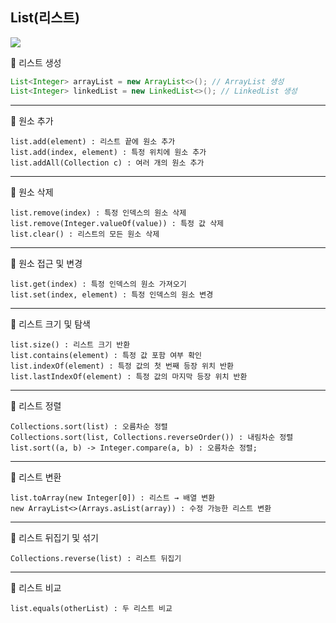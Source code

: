 ## List(리스트)

<img src="https://javagoal.com/wp-content/uploads/2020/08/42.png">

<br>

📍 리스트 생성
```java
List<Integer> arrayList = new ArrayList<>(); // ArrayList 생성
List<Integer> linkedList = new LinkedList<>(); // LinkedList 생성
```

<hr>

📍 원소 추가
```
list.add(element) : 리스트 끝에 원소 추가
list.add(index, element) : 특정 위치에 원소 추가
list.addAll(Collection c) : 여러 개의 원소 추가
```

<hr>

📍 원소 삭제
```
list.remove(index) : 특정 인덱스의 원소 삭제
list.remove(Integer.valueOf(value)) : 특정 값 삭제
list.clear() : 리스트의 모든 원소 삭제
```

<hr>

📍 원소 접근 및 변경
```
list.get(index) : 특정 인덱스의 원소 가져오기
list.set(index, element) : 특정 인덱스의 원소 변경
```

<hr>

📍 리스트 크기 및 탐색
```
list.size() : 리스트 크기 반환
list.contains(element) : 특정 값 포함 여부 확인
list.indexOf(element) : 특정 값의 첫 번째 등장 위치 반환
list.lastIndexOf(element) : 특정 값의 마지막 등장 위치 반환
```

<hr>

📍 리스트 정렬
```
Collections.sort(list) : 오름차순 정렬
Collections.sort(list, Collections.reverseOrder()) : 내림차순 정렬
list.sort((a, b) -> Integer.compare(a, b) : 오름차순 정렬;
```

<hr>

📍 리스트 변환
```
list.toArray(new Integer[0]) : 리스트 → 배열 변환
new ArrayList<>(Arrays.asList(array)) : 수정 가능한 리스트 변환
```

<hr>

📍 리스트 뒤집기 및 섞기
```
Collections.reverse(list) : 리스트 뒤집기
```

<hr>

📍 리스트 비교
```
list.equals(otherList) : 두 리스트 비교
```
